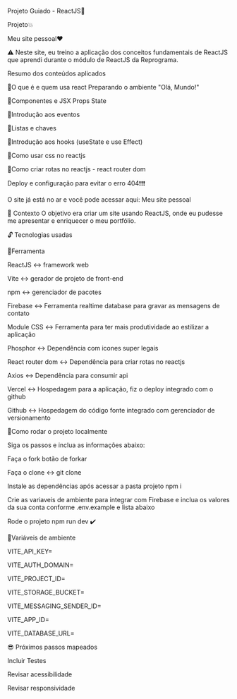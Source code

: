 Projeto Guiado - ReactJS🚀

Projeto💥

Meu site pessoal❤️

⚠️ Neste site, eu treino a aplicação dos conceitos fundamentais de ReactJS que aprendi durante o módulo de ReactJS da Reprograma.

Resumo dos conteúdos aplicados

🔹O que é e quem usa react
Preparando o ambiente
"Olá, Mundo!"

🔹Componentes e JSX
Props
State

🔹Introdução aos eventos

🔹Listas e chaves

🔹Introdução aos hooks (useState e use Effect)

🔹Como usar css no reactjs

🔹Como criar rotas no reactjs - react router dom


Deploy e configuração para evitar o erro 404❗❗❗

O site já está no ar e você pode acessar aqui: Meu site pessoal


🧠 Contexto
O objetivo era criar um site usando ReactJS, onde eu pudesse me apresentar e enriquecer o meu portfólio.


🔓 Tecnologias usadas

📌Ferramenta


ReactJS  ↔️	framework web

Vite ↔️ gerador de projeto de front-end

npm ↔️	gerenciador de pacotes

Firebase ↔️	Ferramenta realtime database para gravar as mensagens de contato

Module CSS ↔️ Ferramenta para ter mais produtividade ao estilizar a aplicação

Phosphor ↔️ Dependência com icones super legais

React router dom ↔️	Dependência para criar rotas no reactjs

Axios ↔️	Dependência para consumir api

Vercel ↔️ Hospedagem para a aplicação, fiz o deploy integrado com o github

Github ↔️ Hospedagem do código fonte integrado com gerenciador de versionamento



🔄Como rodar o projeto localmente

Siga os passos e inclua as informações abaixo:


Faça o fork	botão de forkar

Faça o clone ↔️ git clone

Instale as dependências após acessar a pasta projeto	npm i

Crie as variaveis de ambiente para integrar com Firebase e inclua os valores da sua conta	conforme .env.example e lista abaixo

Rode o projeto	npm run dev ✔️


📌Variáveis de ambiente

VITE_API_KEY=

VITE_AUTH_DOMAIN=

VITE_PROJECT_ID=

VITE_STORAGE_BUCKET=

VITE_MESSAGING_SENDER_ID=

VITE_APP_ID=

VITE_DATABASE_URL=


😎 Próximos passos mapeados

Incluir Testes

Revisar acessibilidade

Revisar responsividade

